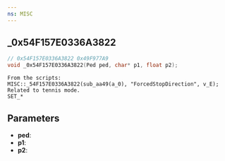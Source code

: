```yaml
---
ns: MISC
---
```

## _0x54F157E0336A3822

```c
// 0x54F157E0336A3822 0x49F977A9
void _0x54F157E0336A3822(Ped ped, char* p1, float p2);
```

```
From the scripts:
MISC::_54F157E0336A3822(sub_aa49(a_0), "ForcedStopDirection", v_E);
Related to tennis mode.
SET_*
```

## Parameters
* **ped**: 
* **p1**: 
* **p2**: 

